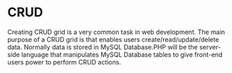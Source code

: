 # CRUD
Creating CRUD grid is a very common task in web development. 
The main purpose of a CRUD grid is that enables users create/read/update/delete data. Normally data is stored in MySQL Database.PHP
will be the server-side language that manipulates MySQL Database tables to give front-end users power to perform CRUD actions. 
